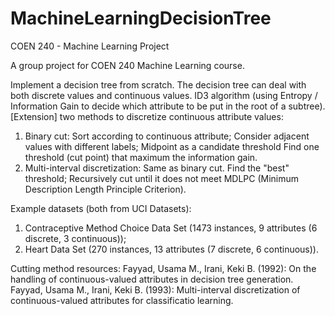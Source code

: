 # MachineLearningDecisionTree
COEN 240 - Machine Learning Project

A group project for COEN 240 Machine Learning course.

Implement a decision tree from scratch. The decision tree can deal with both discrete values and continuous values.
ID3 algorithm (using Entropy / Information Gain to decide which attribute to be put in the root of a subtree).
[Extension] two methods to discretize continuous attribute values:
  1) Binary cut:
    Sort according to continuous attribute;
    Consider adjacent values with different labels;
    Midpoint as a candidate threshold
    Find one threshold (cut point) that maximum the information gain.
  2) Multi-interval discretization:
    Same as binary cut. Find the "best" threshold;
    Recursively cut until it does not meet MDLPC (Minimum Description Length Principle Criterion).
    
Example datasets (both from UCI Datasets):
  1) Contraceptive Method Choice Data Set (1473 instances, 9 attributes (6 discrete, 3 continuous));
  2) Heart Data Set (270 instances, 13 attributes (7 discrete, 6 continuous)).
  
  
Cutting method resources:
Fayyad, Usama M., Irani, Keki B. (1992): On the handling of continuous-valued attributes in decision tree generation.
Fayyad, Usama M., Irani, Keki B. (1993): Multi-interval discretization of continuous-valued attributes for classificatio learning.
